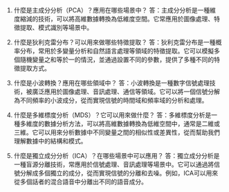 1. 什麼是主成分分析（PCA）？應用在哪些場景中？
答：主成分分析是一種維度縮減的技術，可以將高維數據轉換為低維度空間。它常應用於圖像處理、特徵提取、模式識別等場景中。

2. 什麼是狄利克雷分布？可以用來做哪些特徵提取？
答：狄利克雷分布是一種概率分布，常用於多變量分析和自然語言處理等領域的特徵提取。它可以模擬多個隨機變量之和等於一的情況，並通過設置不同的參數，提供了多種不同的特徵提取方式。

3. 什麼是小波轉換？應用在哪些領域中？
答：小波轉換是一種數字信號處理技術，被廣泛應用於圖像處理、音訊處理、通信等領域。它可以將一個信號分解為不同頻率的小波成分，從而實現信號的時間域和頻率域的分析和處理。

4. 什麼是多維標度分析（MDS）？它可以用來做什麼？
答：多維標度分析是一種多維度的數據分析方法，可以將高維數據轉換為低維空間中，通常是二維或三維。它可以用來分析數據中不同變量之間的相似性或差異性，從而幫助我們理解數據中的結構和模式。

5. 什麼是獨立成分分析（ICA）？在哪些場景中可以應用？
答：獨立成分分析是一種盲源分離技術，常應用於信號處理、音訊處理等場景中。它可以通過將信號分解成多個獨立的成分，從而實現信號的分離和去噪。例如，ICA可以用來從多個話者的混合語音中分離出不同的語音成分。